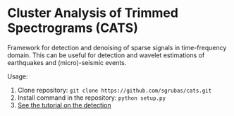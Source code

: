 # Cluster Analysis of Trimmed Spectrograms (CATS)
Framework for detection and denoising of sparse signals in time-frequency domain. This can be useful for detection and 
wavelet estimations of earthquakes and (micro)-seismic events.

Usage:
1. Clone repository: `git clone https://github.com/sgrubas/cats.git`
2. Install command in the repository: `python setup.py`
3. [See the tutorial on the detection](https://github.com/sgrubas/cats/blob/main/examples/DetectionTutorial.ipynb) 